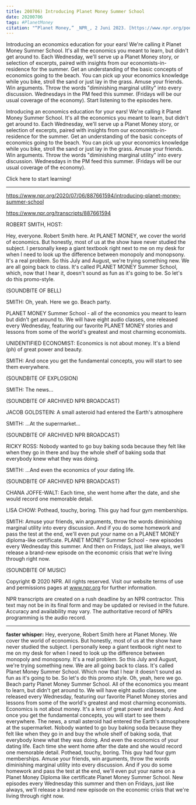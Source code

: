 ```yaml
---
title: 200706) Introducing Planet Money Summer School
date: 20200706
tags: #PlanetMoney
citation: "“Planet Money,” _NPR_, 2 Juni 2023. [https://www.npr.org/podcasts/510289/planet-money](https://www.npr.org/podcasts/510289/planet-money) (diakses 4 Juni 2023)."
---
```


Introducing an economics education for your ears! We're calling it Planet Money Summer School. It's all the economics you meant to learn, but didn't get around to. Each Wednesday, we'll serve up a Planet Money story, or selection of excerpts, paired with insights from our economists-in-residence for the summer. Get an understanding of the basic concepts of economics going to the beach. You can pick up your economics knowledge while you bike, stroll the sand or just lay in the grass. Amuse your friends. Win arguments. Throw the words "diminishing marginal utility" into every discussion. Wednesdays in the PM feed this summer. (Fridays will be our usual coverage of the economy). Start listening to the episodes here.

Introducing an economics education for your ears! We're calling it Planet Money Summer School. It's all the economics you meant to learn, but didn't get around to. Each Wednesday, we'll serve up a Planet Money story, or selection of excerpts, paired with insights from our economists-in-residence for the summer. Get an understanding of the basic concepts of economics going to the beach. You can pick up your economics knowledge while you bike, stroll the sand or just lay in the grass. Amuse your friends. Win arguments. Throw the words "diminishing marginal utility" into every discussion. Wednesdays in the PM feed this summer. (Fridays will be our usual coverage of the economy).

Click here to start learning! 

----

https://www.npr.org/2020/07/06/887661594/introducing-planet-money-summer-school

https://www.npr.org/transcripts/887661594



ROBERT SMITH, HOST:

Hey, everyone. Robert Smith here. At PLANET MONEY, we cover the world of economics. But honestly, most of us at the show have never studied the subject. I personally keep a giant textbook right next to me on my desk for when I need to look up the difference between monopoly and monopsony. It's a real problem. So this July and August, we're trying something new. We are all going back to class. It's called PLANET MONEY Summer School, which, now that I hear it, doesn't sound as fun as it's going to be. So let's do this promo-style.

(SOUNDBITE OF BELL)

SMITH: Oh, yeah. Here we go. Beach party.

PLANET MONEY Summer School - all of the economics you meant to learn but didn't get around to. We will have eight audio classes, one released every Wednesday, featuring our favorite PLANET MONEY stories and lessons from some of the world's greatest and most charming economists.

UNIDENTIFIED ECONOMIST: Economics is not about money. It's a blend (ph) of great power and beauty.

SMITH: And once you get the fundamental concepts, you will start to see them everywhere.

(SOUNDBITE OF EXPLOSION)

SMITH: The news...

(SOUNDBITE OF ARCHIVED NPR BROADCAST)

JACOB GOLDSTEIN: A small asteroid had entered the Earth's atmosphere

SMITH: ...At the supermarket...

(SOUNDBITE OF ARCHIVED NPR BROADCAST)

RICKY ROSS: Nobody wanted to go buy baking soda because they felt like when they go in there and buy the whole shelf of baking soda that everybody knew what they was doing.

SMITH: ...And even the economics of your dating life.

(SOUNDBITE OF ARCHIVED NPR BROADCAST)

CHANA JOFFE-WALT: Each time, she went home after the date, and she would record one memorable detail.

LISA CHOW: Pothead, touchy, boring. This guy had four gym memberships.

SMITH: Amuse your friends, win arguments, throw the words diminishing marginal utility into every discussion. And if you do some homework and pass the test at the end, we'll even put your name on a PLANET MONEY diploma-like certificate. PLANET MONEY Summer School - new episodes every Wednesday this summer. And then on Fridays, just like always, we'll release a brand-new episode on the economic crisis that we're living through right now.

(SOUNDBITE OF MUSIC)

Copyright © 2020 NPR. All rights reserved. Visit our website terms of use and permissions pages at www.npr.org for further information.

NPR transcripts are created on a rush deadline by an NPR contractor. This text may not be in its final form and may be updated or revised in the future. Accuracy and availability may vary. The authoritative record of NPR’s programming is the audio record.

----

**faster whisper:**
Hey, everyone, Robert Smith here at Planet Money.
We cover the world of economics.
But honestly, most of us at the show have never studied the subject.
I personally keep a giant textbook right next to me on my desk
for when I need to look up the difference between monopoly and monopsony.
It's a real problem.
So this July and August, we're trying something new.
We are all going back to class.
It's called Planet Money Summer School.
Which now that I hear it doesn't sound as fun as it's going to be.
So let's do this promo style.
Oh, yeah, here we go.
Beach party Planet Money Summer School.
All of the economics you meant to learn, but didn't get around to.
We will have eight audio classes, one released every Wednesday,
featuring our favorite Planet Money stories and lessons
from some of the world's greatest and most charming economists.
Economics is not about money.
It's a lens of great power and beauty.
And once you get the fundamental concepts,
you will start to see them everywhere.
The news, a small asteroid had entered the Earth's atmosphere
at the supermarket.
Nobody wanted to go buy baking soda because they felt like
when they go in and buy the whole shelf of baking soda,
that everybody knew what they was doing.
And even the economics of your dating life.
Each time she went home after the date
and she would record one memorable detail.
Pothead, touchy, boring.
This guy had four gym memberships.
Amuse your friends, win arguments, throw the words
diminishing marginal utility into every discussion.
And if you do some homework and pass the test at the end,
we'll even put your name on a Planet Money Diploma
like certificate Planet Money Summer School.
New episodes every Wednesday this summer and then on Fridays,
just like always, we'll release a brand new episode
on the economic crisis that we're living through right now.
